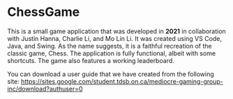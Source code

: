 # ChessGame
This is a small game application that was developed in **2021** in collaboration with Justin Hanna, Charlie Li, and Mo Lin Li. It was created using VS Code, Java, and Swing. As the name suggests, it is a faithful recreation of the classic game, Chess.  The application is fully functional, albeit with some shortcuts. The game also features a working leaderboard. 

You can download a user guide that we have created from the following site: https://sites.google.com/student.tdsb.on.ca/mediocre-gaming-group-inc/download?authuser=0


